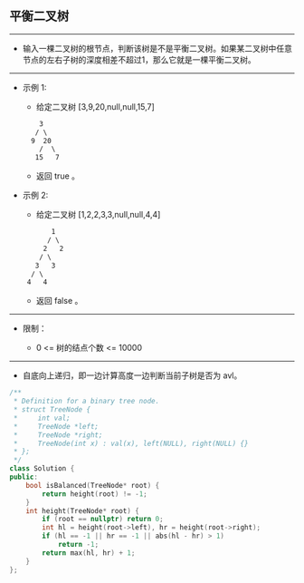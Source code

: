 ## 平衡二叉树

--------------------

- 输入一棵二叉树的根节点，判断该树是不是平衡二叉树。如果某二叉树中任意节点的左右子树的深度相差不超过1，那么它就是一棵平衡二叉树。

--------------------

- 示例 1:

    - 给定二叉树 [3,9,20,null,null,15,7]

    ```txt
        3
       / \
      9  20
        /  \
       15   7
    ```

    - 返回 true 。

- 示例 2:

    - 给定二叉树 [1,2,2,3,3,null,null,4,4]

    ```txt
           1
          / \
         2   2
        / \
       3   3
      / \
     4   4
    ```

    - 返回 false 。

--------------------

- 限制：

    - 0 <= 树的结点个数 <= 10000

--------------------

- 自底向上递归，即一边计算高度一边判断当前子树是否为 avl。

```cpp
/**
 * Definition for a binary tree node.
 * struct TreeNode {
 *     int val;
 *     TreeNode *left;
 *     TreeNode *right;
 *     TreeNode(int x) : val(x), left(NULL), right(NULL) {}
 * };
 */
class Solution {
public:
    bool isBalanced(TreeNode* root) {
        return height(root) != -1;
    }
    int height(TreeNode* root) {
        if (root == nullptr) return 0;
        int hl = height(root->left), hr = height(root->right);
        if (hl == -1 || hr == -1 || abs(hl - hr) > 1) 
            return -1;
        return max(hl, hr) + 1;
    }
};
```